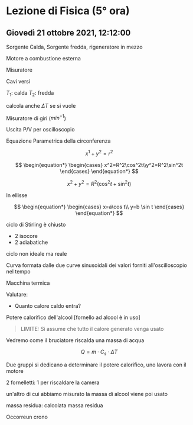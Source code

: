 # Lezione di Fisica (5° ora)
## Giovedì 21 ottobre 2021, 12:12:00


Sorgente Calda, Sorgente fredda, rigeneratore in mezzo

Motore a combustione esterna




Misuratore

Cavi versi

$T_1$: calda
$T_2$: fredda

calcola anche $\Delta T$ se si vuole

Misuratore di giri ($min^{-1}$)

Uscita P/V per oscilloscopio




Equazione Parametrica della circonferenza

$$
x^1+y^2=r^2
$$


$$
\begin{equation*} \begin{cases} x^2=R^2\cos^2t\\y^2=R^2\sin^2t \end{cases} \end{equation*}
$$


$$
x^2+y^2=R^2(\cos^2t+\sin^2t)
$$

In ellisse


$$
\begin{equation*} \begin{cases} x=a\cos t\\ y=b \sin t \end{cases} \end{equation*}
$$



ciclo di Stirling è chiusto

* 2 isocore
* 2 adiabatiche

ciclo non ideale ma reale 

Curva formata dalle due curve sinusoidali dei valori forniti all'oscilloscopio nel tempo


Macchina termica

Valutare:
* Quanto calore caldo entra?

Potere calorifico dell'alcool [fornello ad alcool è in uso]
> LIMITE: Si assume che tutto il calore generato venga usato

Vedremo come il bruciatore riscalda una massa di acqua

$$
Q=m\cdot C_s\cdot \Delta T
$$


Due gruppi si dedicano a determinare il potere calorifico, uno lavora con il motore

2 fornelletti: 1 per riscaldare la camera

un'altro di cui abbiamo misurato la massa di alcool viene poi usato

massa residua: calcolata massa residua

Occorreun crono
<!--stackedit_data:
eyJoaXN0b3J5IjpbMTA3MzI3NzU4OCwtOTgzNjM2OTM5LC03ND
kyNjg3NDYsMTYxODk3MDc2MF19
-->